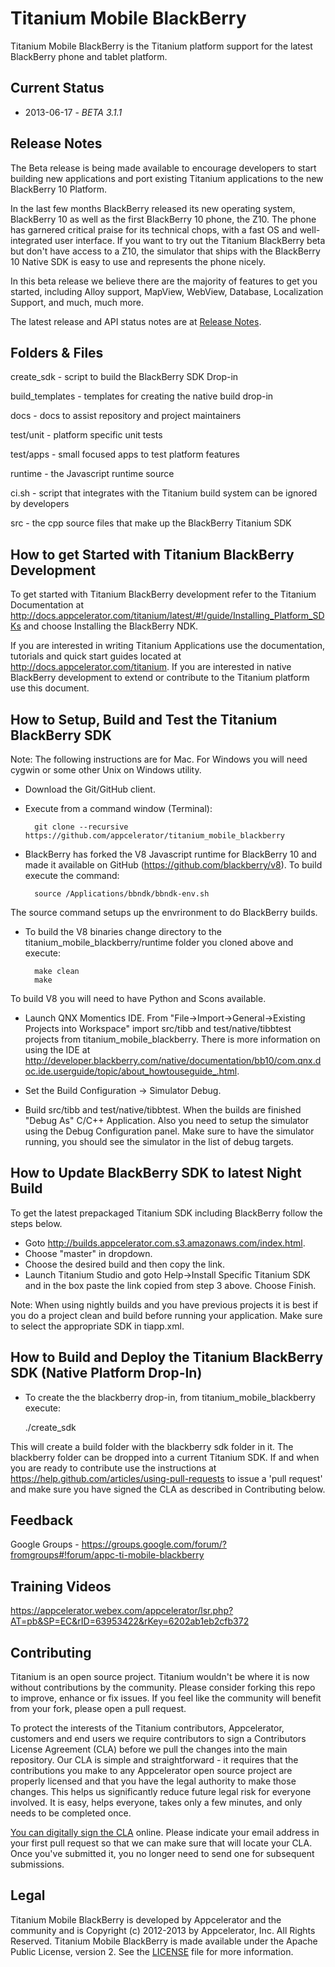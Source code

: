 Titanium Mobile BlackBerry
==========================

Titanium Mobile BlackBerry is the Titanium platform support for the latest BlackBerry phone and tablet platform.

Current Status
--------------

* 2013-06-17 - _BETA 3.1.1_

Release Notes
-------------

The Beta release is being made available to encourage developers to start building new applications and port existing Titanium applications to the new BlackBerry 10 Platform. 

In the last few months BlackBerry released its new operating system, BlackBerry 10 as well as the first BlackBerry 10 phone, the Z10. The phone has garnered critical praise for its technical chops, with a fast OS and well-integrated user interface. If you want to try out the Titanium BlackBerry beta but don't have access to a Z10, the simulator that ships with the BlackBerry 10 Native SDK is easy to use and represents the phone nicely.

In this beta release we believe there are the majority of features to get you started, including Alloy support, MapView, WebView, Database, Localization Support, and much, much more. 

The latest release and API status notes are at [Release Notes](https://github.com/appcelerator/titanium_mobile_blackberry/blob/master/CHANGELOG.md).


Folders & Files
---------------

create_sdk - script to build the BlackBerry SDK Drop-in

build_templates - templates for creating the native build drop-in

docs - docs to assist repository and project maintainers

test/unit - platform specific unit tests

test/apps - small focused apps to test platform features

runtime -  the Javascript runtime source

ci.sh - script that integrates with the Titanium build system can be ignored by developers

src - the cpp source files that make up the BlackBerry Titanium SDK


How to get Started with Titanium BlackBerry Development
-------------------------------------------------------

To get started with Titanium BlackBerry development refer to the Titanium Documentation at http://docs.appcelerator.com/titanium/latest/#!/guide/Installing_Platform_SDKs and choose Installing the BlackBerry NDK. 

If you are interested in writing Titanium Applications use the documentation, tutorials and quick start guides located at http://docs.appcelerator.com/titanium. If you are interested in native BlackBerry development to extend or contribute to the Titanium platform use this document.


How to Setup, Build and Test the Titanium BlackBerry SDK
---------------------------------------------------------

Note: The following instructions are for Mac. For Windows you will need cygwin or some other Unix on Windows utility.

- Download the Git/GitHub client. 

- Execute from a command window (Terminal): 

 		git clone --recursive https://github.com/appcelerator/titanium_mobile_blackberry

- BlackBerry has forked the V8 Javascript runtime for BlackBerry 10 and made it available on GitHub (https://github.com/blackberry/v8). To build execute the command:

		source /Applications/bbndk/bbndk-env.sh

The source command setups up the envrironment to do BlackBerry builds.

- To build the V8 binaries change directory to the titanium_mobile_blackberry/runtime folder you cloned above and execute:

		make clean
		make

To build V8 you will need to have Python and Scons available.

-  Launch QNX Momentics IDE. From "File->Import->General->Existing Projects into Workspace" import src/tibb and test/native/tibbtest projects from titanium_mobile_blackberry. There is more information on using the IDE at http://developer.blackberry.com/native/documentation/bb10/com.qnx.doc.ide.userguide/topic/about_howtouseguide_.html.

-  Set the Build Configuration -> Simulator Debug. 

- Build src/tibb and test/native/tibbtest. When the builds are finished "Debug As" C/C++ Application. Also you need to setup the simulator using the Debug Configuration panel. Make sure to have the simulator running, you should see the simulator in the list of debug targets.


How to Update BlackBerry SDK to latest Night Build
-------------------------------------------------- 

To get the latest prepackaged Titanium SDK including BlackBerry follow the steps below.

- Goto http://builds.appcelerator.com.s3.amazonaws.com/index.html.
- Choose "master" in dropdown.
- Choose the desired build and then copy the link. 
- Launch Titanium Studio and goto Help->Install Specific Titanium SDK and in the box paste the link copied from step 3 above. Choose Finish.

Note: When using nightly builds and you have previous projects it is best if you do a project clean and build before running your application. Make sure to select the appropriate SDK in tiapp.xml.  


How to Build and Deploy the Titanium BlackBerry SDK (Native Platform Drop-In)
-----------------------------------------------------------------------------

- To create the the blackberry drop-in, from titanium_mobile_blackberry execute: 

	./create_sdk

This will create a build folder with the blackberry sdk folder in it. The blackberry folder can be dropped into a current Titanium SDK. If and when you are ready to contribute use the instructions at https://help.github.com/articles/using-pull-requests to issue a 'pull request' and make sure you have signed the CLA as described in Contributing below.


Feedback
--------

Google Groups - https://groups.google.com/forum/?fromgroups#!forum/appc-ti-mobile-blackberry


Training Videos
---------------

https://appcelerator.webex.com/appcelerator/lsr.php?AT=pb&SP=EC&rID=63953422&rKey=6202ab1eb2cfb372


Contributing
-------------

Titanium is an open source project.  Titanium wouldn't be where it is now without contributions by the community. Please consider forking this repo to improve, enhance or fix issues. If you feel like the community will benefit from your fork, please open a pull request. 

To protect the interests of the Titanium contributors, Appcelerator, customers and end users we require contributors to sign a Contributors License Agreement (CLA) before we pull the changes into the main repository. Our CLA is simple and straightforward - it requires that the contributions you make to any Appcelerator open source project are properly licensed and that you have the legal authority to make those changes. This helps us significantly reduce future legal risk for everyone involved. It is easy, helps everyone, takes only a few minutes, and only needs to be completed once. 

[You can digitally sign the CLA](http://bit.ly/app_cla) online. Please indicate your email address in your first pull request so that we can make sure that will locate your CLA.  Once you've submitted it, you no longer need to send one for subsequent submissions.


Legal
------

Titanium Mobile BlackBerry is developed by Appcelerator and the community and is Copyright (c) 2012-2013 by Appcelerator, Inc. All Rights Reserved.
Titanium Mobile BlackBerry is made available under the Apache Public License, version 2.  See the [LICENSE](https://github.com/appcelerator/titanium_mobile_blackberry/blob/master/LICENSE) file for more information.
